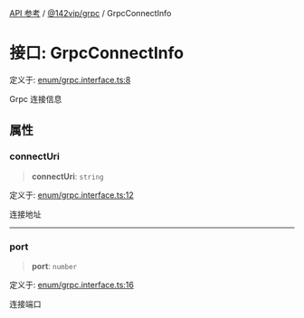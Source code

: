 [API 参考](../../../index.md) / [@142vip/grpc](../index.md) / GrpcConnectInfo

# 接口: GrpcConnectInfo

定义于: [enum/grpc.interface.ts:8](https://github.com/142vip/core-x/blob/7cfc2fa6b24172631d6526590fc6ea4be89357c6/packages/grpc/src/enum/grpc.interface.ts#L8)

Grpc 连接信息

## 属性

### connectUri

> **connectUri**: `string`

定义于: [enum/grpc.interface.ts:12](https://github.com/142vip/core-x/blob/7cfc2fa6b24172631d6526590fc6ea4be89357c6/packages/grpc/src/enum/grpc.interface.ts#L12)

连接地址

***

### port

> **port**: `number`

定义于: [enum/grpc.interface.ts:16](https://github.com/142vip/core-x/blob/7cfc2fa6b24172631d6526590fc6ea4be89357c6/packages/grpc/src/enum/grpc.interface.ts#L16)

连接端口
